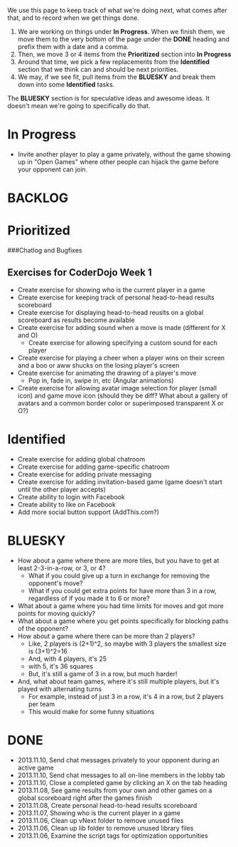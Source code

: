 We use this page to keep track of what we're doing next, what comes after that, and to record when we get things done.

1. We are working on things under **In Progress**. When we finish them, we move them to the very bottom of the page under the **DONE** heading and prefix them with a date and a comma.
2. Then, we move 3 or 4 items from the **Prioritized** section into **In Progress**
3. Around that time, we pick a few replacements from the **Identified** section that we think can and should be 
next priorities.
4. We may, if we see fit, pull items from the **BLUESKY** and break them down into some **Identified** tasks.

The **BLUESKY** section is for speculative ideas and awesome ideas. It doesn't mean we're going to specifically do that.


# In Progress

* Invite another player to play a game privately, without the game showing up in "Open Games" where other people can 
hijack the game before your opponent can join.

# BACKLOG

# Prioritized

###Chatlog and Bugfixes

## Exercises for CoderDojo Week 1

* Create exercise for showing who is the current player in a game
* Create exercise for keeping track of personal head-to-head results scoreboard
* Create exercise for displaying head-to-head reuslts on a global scoreboard as results become available
* Create exercise for adding sound when a move is made (different for X and O)
  * Create exercise for allowing specifying a custom sound for each player
* Create exercise for playing a cheer when a player wins on their screen and a boo or aww shucks on the losing 
player's screen
* Create exercise for animating the drawing of a player's move
  * Pop in, fade in, swipe in, etc (Angular animations)  
* Create exercise for allowing avatar image selection for player (small icon) and game move icon (should they be diff? What about a gallery of avatars and a common border color or superimposed transparent X or O?)

# Identified

* Create exercise for adding global chatroom
* Create exercise for adding game-specific chatroom
* Create exercise for adding private messaging
* Create exercise for adding invitation-based game (game doesn't start until the other player accepts)
* Create ability to login with Facebook
* Create ability to like on Facebook
* Add more social button support (AddThis.com?)

# BLUESKY

* How about a game where there are more tiles, but you have to get at least 2-3-in-a-row, or 3, or 4?
  * What if you could give up a turn in exchange for removing the opponent's move?
  * What if you could get extra points for have more than 3 in a row, regardless of if you made it to 6 or more?
* What about a game where you had time limits for moves and got more points for moving quickly?
* What about a game where you get points specifically for blocking paths of the opponent?
* How about a game where there can be more than 2 players?
  * Like, 2 players is (2+1)^2, so maybe with 3 players the smallest size is (3+1)^2=16
  * And, with 4 players, it's 25
  * with 5, it's 36 squares
  * But, it's still a game of 3 in a row, but much harder!
* And, what about team games, where it's still multiple players, but it's played with alternating turns
  * For example, instead of just 3 in a row, it's 4 in a row, but 2 players per team
  * This would make for some funny situations

# DONE

* 2013.11.10, Send chat messages privately to your opponent during an active game
* 2013.11.10, Send chat messages to all on-line members in the lobby tab
* 2013.11.10, Close a completed game by clicking an X on the tab heading
* 2013.11.08, See game results from your own and other games on a global scoreboard right after the games finish
* 2013.11.08, Create personal head-to-head results scoreboard
* 2013.11.07, Showing who is the current player in a game
* 2013.11.06, Clean up vNext folder to remove unused files
* 2013.11.06, Clean up lib folder to remove unused library files
* 2013.11.06, Examine the script tags for optimization opportunities

